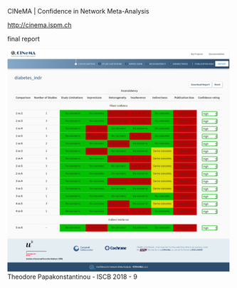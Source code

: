 <span class="heading">
CINeMA | Confidence in Network Meta-Analysis
</span>

http://cinema.ispm.ch

final report

<img src="images/cinemareport.png" height="500px"/>


<footer>
Theodore Papakonstantinou - ISCB 2018 - 9
</footer>
